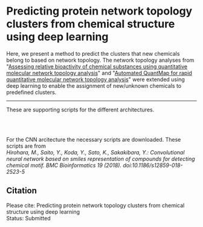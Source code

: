 # Predicting protein network topology clusters from chemical structure using deep learning
Here, we present a method to predict the clusters that new chemicals belong to based on network topology. The network topology analyses from "[Assessing relative bioactivity of chemical substances using quantitative molecular network topology analysis](https://pubmed.ncbi.nlm.nih.gov/22482822/)" and "[Automated QuantMap for rapid quantitative molecular network topology analysis](https://pubmed.ncbi.nlm.nih.gov/23828784/)" were extended using deep learning to enable the assignment of new/unknown chemicals to predefined clusters. 
<br>

---

These are supporting scripts for the different architectures. 

<br><br>

For the CNN arcitecture the necessary scripts are downloaded. These scripts are from 
<br><em>Hirohara, M., Saito, Y., Koda, Y., Sato, K., Sakakibara, Y.: Convolutional neural network based on smiles</em>
<em>representation of compounds for detecting chemical motif. BMC Bioinformatics 19 (2018).</em>
<em>doi:10.1186/s12859-018-2523-5</em>


## Citation
  
Please cite: Predicting protein network topology clusters from chemical structure using deep learning  
Status: Submitted  
